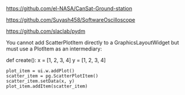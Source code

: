 https://github.com/el-NASA/CanSat-Ground-station


https://github.com/Suyash458/SoftwareOscilloscope

https://github.com/slaclab/pydm



You cannot add ScatterPlotItem directly to a GraphicsLayoutWidget but must use a PlotItem as an intermediary:

def create():
    x = [1, 2, 3, 4]
    y = [1, 2, 3, 4]

    plot_item = ui.w.addPlot()
    scatter_item = pg.ScatterPlotItem()
    scatter_item.setData(x, y)
    plot_item.addItem(scatter_item)

